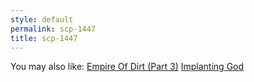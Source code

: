 ```yaml
---
style: default
permalink: scp-1447
title: scp-1447
---
```

You may also like:
[Empire Of Dirt (Part 3)](http://scp-wiki.net/empire-of-dirt-part-3)
[Implanting God](http://scp-wiki.net/implanting-god)